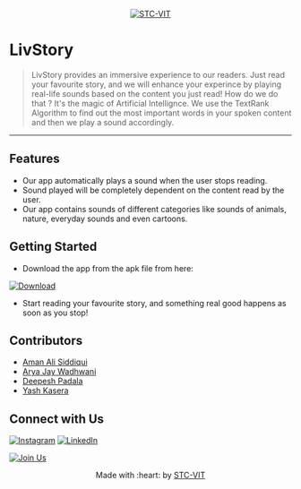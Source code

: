 <p align="center">
    <a href="https://stcvit.in/" target="_blank"><img src="https://github.com/STCVIT/STC-README/blob/master/gitbanner.png" title="STC-VIT" alt="STC-VIT"></a>
</p>
<h1> LivStory</h1>

> LivStory provides an immersive experience to our readers. Just read your favourite story, and we will enhance your experince by playing real-life sounds based on the content you just read! How do we do that ? It's the magic of Artificial Intellignce. We use the TextRank Algorithm to find out the most important words in your spoken content and then we play a sound accordingly. 
---

## Features

* Our app automatically plays a sound when the user stops reading. <br>
* Sound played will be completely dependent on the content read by the user. <br>
* Our app contains  sounds of different categories like sounds of animals, nature, everyday sounds and even cartoons.

## Getting Started

* Download the app from the apk file from here: <br>

[![Download ](https://img.shields.io/badge/-Get%20the%20link%20to%20the%20App-brightgreen)](<add drive link here>)

* Start reading your favourite story, and something real good happens as soon as you stop! <br>

## Contributors
* <a href="https://github.com/a-ma-n"> Aman Ali Siddiqui </a>
* <a href="https://github.com/Arya-Wadhwani07"> Arya Jay Wadhwani  </a>
* <a href="https://github.com/DeepBlueS3a"> Deepesh Padala </a>
* <a href="https://github.com/yashkasera">  Yash Kasera </a>

## Connect with Us
[![Instagram](https://img.shields.io/badge/Instagram-E4405F?style=for-the-badge&logo=instagram&logoColor=white)](https://www.instagram.com/mstcvit/)
[![LinkedIn](https://img.shields.io/badge/LinkedIn-0077B5?style=for-the-badge&logo=linkedin&logoColor=white)](https://www.linkedin.com/company/micvitvellore/mycompany/)

[![Join Us](https://img.shields.io/badge/Join%20Us-STC-VIT)](https://stcvit.in/)

<p align="center">
	Made with :heart: by <a href="https://stcvit.in/">STC-VIT</a>
</p>
